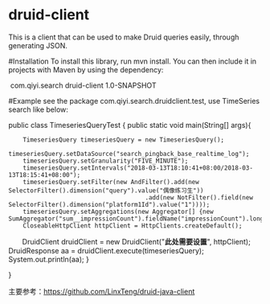 # druid-client
This is a client that can be used to make Druid queries easily, through generating JSON.

#Installation
To install this library, run mvn install. You can then include it in projects with Maven by using the dependency:

<dependency>
  <groupId>com.qiyi.search</groupId>
  <artifactId>druid-client</artifactId>
  <version>1.0-SNAPSHOT</version>
</dependency>

#Example
see the package com.qiyi.search.druidclient.test, use TimeSeries search like below:

public class TimeseriesQueryTest {
    public static void main(String[] args){

        TimeseriesQuery timeseriesQuery = new TimeseriesQuery();
        timeseriesQuery.setDataSource("search_pingback_base_realtime_log");
        timeseriesQuery.setGranularity("FIVE_MINUTE");
        timeseriesQuery.setIntervals("2018-03-13T18:10:41+08:00/2018-03-13T18:15:41+08:00");
        timeseriesQuery.setFilter(new AndFilter().add(new SelectorFilter().dimension("query").value("偶像练习生"))
                                          .add(new NotFilter().field(new SelectorFilter().dimension("platform1Id").value("1"))));
        timeseriesQuery.setAggregations(new Aggregator[] {new SumAggregator("sum__impressionCount").fieldName("impressionCount").longSum()});
        CloseableHttpClient httpClient = HttpClients.createDefault();
        DruidClient druidClient = new DruidClient("****此处需要设置****", httpClient);
        DruidResponse aa = druidClient.execute(timeseriesQuery);
        System.out.println(aa);
    }

}


主要参考：https://github.com/LinxTeng/druid-java-client
